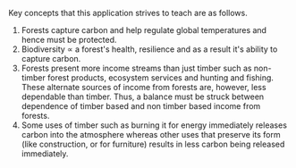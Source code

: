 Key concepts that this application strives to teach are as follows.
1. Forests capture carbon and help regulate global temperatures and hence must be protected.
2. Biodiversity $\propto$ a forest's health, resilience and as a result it's ability to capture carbon.
3. Forests present more income streams than just timber such as non-timber forest products, ecosystem services and hunting and fishing. These alternate sources of income from forests are, however, less dependable than timber. Thus, a balance must be struck between dependence of timber based and non timber based income from forests.
4. Some uses of timber such as burning it for energy immediately releases carbon into the atmosphere whereas other uses that preserve its form (like construction, or for furniture) results in less carbon being released immediately.